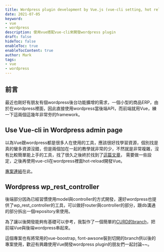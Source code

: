 ```yaml
---
title: Wordpress plugin development by Vue.js (vue-cli setting, hot reload)
date: 2021-07-05
keyword:
- vue
- wordpress
description: 使用vue搭配vue-cli來開發wordpress plugin
draft: false
hideToc: false
enableToc: true
enableTocContent: true
author: Mark
tags:
- vue
- wordpress
---
```


## 前言

最近也剛好有朋友有個wordpress後台功能擴增的需求，一個小型的商品ERP，由於在wordpress裡面，因此直接使用wordpress當後端API，而前端就用Vue，練一下這兩個這幾年非常夯的framework。

## Use Vue-cli in Wordpress admin page

以為Vue跟wordpress都是很多人在使用的工具，應該很好找學習資源，個別找是真的蠻多資源沒錯，但是兩個加在一起的教學就非常的少，不然就是非常複雜，沒有比較簡單能上手的工具，找了很久之後終於找到了[這篇文章](https://devs-group.medium.com/wordpress-vue-js-with-webpack-and-hot-reload-7c4faea9d0d9)， 需要做一些設定，之後再使用vue-cli在wordpress裡面hot-reload開發Vue。 

[專案連結](https://github.com/MarkWengSTR/wordpress-vue2-starter)在此。

## Wordpress wp_rest_controller

後端部分因為已經習慣使用model與controller的方式開發，還好wordpress也提供了wp_rest_controller的工具，可以做好router與controller的部分，跟db溝通的部分拆出一個repository來使用。

為了讓以後開發能夠有基礎可以參考，我製作了一個簡單的[CURD的branch](https://github.com/MarkWengSTR/wordpress-vue2-starter/tree/study/full-CRUD)，把前端Vue與後端wordpress串起來。

這個專案也有將常用的vue-boostrap, font-awsone裝到切開的branch供以後的專案使用，歡迎有興趣使用Vue開發wordpress plugin的朋友們一起討論~~。

